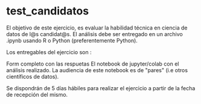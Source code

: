 # test_candidatos
El objetivo de este ejercicio, es evaluar la habilidad técnica en ciencia de datos de l@s candidat@s.
El análisis debe ser entregado en un archivo .ipynb  usando R o Python (preferentemente Python).

Los entregables del ejercicio son :

Form completo con las respuetas
El notebook de jupyter/colab con el análisis realizado. La audiencia de este notebook es de "pares" (i.e otros científicos de datos).


Se dispondrán de 5 días hábiles para realizar el ejercicio a partir de la fecha de recepción del mismo.

